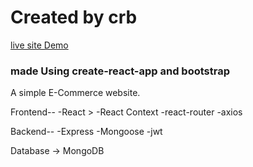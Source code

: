 # Created by crb
[live site Demo](https://crb-portfolio-ecommerce1.herokuapp.com/)


### made Using create-react-app and bootstrap 

A simple E-Commerce website.

Frontend--
-React >
-React Context
-react-router
-axios

Backend--
-Express
-Mongoose
-jwt

Database -> MongoDB